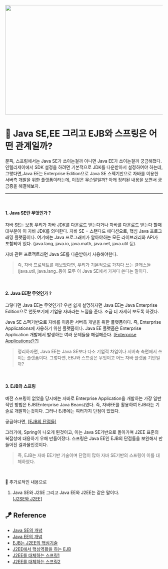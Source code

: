 <p align="center">
<img src="https://user-images.githubusercontent.com/59492312/144818416-a457a8ac-95cf-4fad-8be5-f6d2f612ef6e.png" width="700px" height="350px">
</p>

# 🤔 Java SE,EE 그리고 EJB와 스프링은 어떤 관계일까?    

문뜩, 스프링에서는 Java SE가 쓰이는걸까 아니면 Java EE가 쓰이는걸까 궁금해졌다. 인텔리제이에서 SDK 설정을 하려면 기본적으로 JDK를 다운받아서 설정하여야 하는데, 그렇다면,Java EE는 Enterprise Edition으로 Java SE 스펙기반으로 자바를 이용한 서버측 개발을 위한 플랫폼이라는데, 이것은 무슨말일까?
아래 정리된 내용을 보면서 궁금증을 해결해보자.

- - -

<br>

#### 1. Java SE란 무엇인가 ?
자바 SE는 보통 우리가 자바 JDK를 다운로드 받는다거나 자바를 다운로드 받는다 할때 대부분이 이 자바 JDK를 의미한다. 자바 SE = 스탠다드 에디션으로, 핵심 Java 프로그래밍 플랫폼이다. 여기에는 Java 프로그래머가 알아야하는 모든 라이브러리와 API가 포함되어 있다. (java.lang, java.io, java.math, java.net, java.util 등).

자바 관련 프로젝트라면 Java SE를 다운받아서 사용해야한다.

> 즉, 자바 프로젝트를 해보았다면, 우리가 기본적으로 가져다 쓰는 클래스들(java.util, java.lang..등이 모두 이 Java SE에서 가져다 쓴다는 말이다.

<br>       

#### 2. Java EE란 무엇인가 ?
그렇다면 Java EE는 무엇인가? 우선 쉽게 설명하자면 Java EE는 Java Enterprise Edition으로 언뜻보기에 기업용 자바라는 느낌을 준다. 조금 더 자세히 보도록 하겠다.

Java SE 스펙기반으로 자바를 이용한 서버측 개발을 위한 플랫폼이다. 즉, Enterprise Applications에 사용하기 위한 플랫폼이다. Java EE 플랫폼은 Enterprise Application 개발에서 발생하는 여러 문제들을 해결해준다.
[[Enterprise Applications란?]](https://velog.io/@jihoson94/Java-SE-vs-EE)

> 정리하자면, Java EE는 Java SE보다 다소 기업적 차업이나 서버측 측면에서 쓰이는 플랫폼이다. 그렇다면, EBJ와 스프링은 무엇이고 어느 자바 플랫폼 기반일까?

<br>

#### 3. EJB와 스프링
예전 스프링이 없었을 당시에는 자바로 Enterprise Application을 개발하는 가장 일반적인 방법은 EJB(Enterprise Java Beans)였다. 즉, 자바EE를 활용하여 EJB라는 기술로 개발하는것이다. 그러나 EJB에는 여러가지 단점이 있었다.

궁금하다면,
[[EJB의 단점들]](https://velog.io/@outstandingboy/Spring-%EC%99%9C-%EC%8A%A4%ED%94%84%EB%A7%81-%ED%94%84%EB%A0%88%EC%9E%84%EC%9B%8C%ED%81%AC%EB%A5%BC-%EC%82%AC%EC%9A%A9%ED%95%A0%EA%B9%8C-Spring-vs-EJB-JavaEE)

그러기에, Spring이 나오게 된것이고, 이는 Java SE기반으로 돌아가며 J2EE 표준의 복잡성에 대응하기 우해 만들어졌다. 스프링은 Java EE인 EJB의 단점들을 보완해서 만들어진 결과물인것이다.

> 즉, EJB는 자바 EE기반 기술이며 단점이 많아 자바 SE기반의 스프링이 이를 대체하였다.

<br>

🎈 추가로적인 내용으로   
1. Java SE와 J2SE 그리고 Java EE와 J2EE는 같은 말이다.   
[[J2SE와 J2EE]](https://animal-park.tistory.com/97)


## 🪁 Reference
* [Java SE의 개념](https://linked2ev.github.io/java/2019/04/29/JAVA-1.-JAVA-SE-EE-ME/)
* [Java EE의 개념](https://linked2ev.github.io/java/2019/04/29/JAVA-1.-JAVA-SE-EE-ME/)
* [EJB는 J2EE의 핵심기술](https://okky.kr/article/415474)
* [J2EE에서 핵심역활을 하는 EJB](https://noahlogs.tistory.com/46)
* [J2EE를 대체하는 스프링1](https://velog.io/@jihoson94/Java-SE-vs-EE)
* [J2EE를 대체하는 스프링2](https://velog.io/@outstandingboy/Spring-%EC%99%9C-%EC%8A%A4%ED%94%84%EB%A7%81-%ED%94%84%EB%A0%88%EC%9E%84%EC%9B%8C%ED%81%AC%EB%A5%BC-%EC%82%AC%EC%9A%A9%ED%95%A0%EA%B9%8C-Spring-vs-EJB-JavaEE)